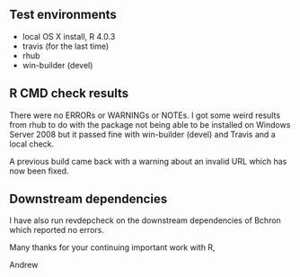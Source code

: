 ## Test environments
* local OS X install, R 4.0.3
* travis (for the last time)
* rhub
* win-builder (devel)

## R CMD check results
There were no ERRORs or WARNINGs or NOTEs. I got some weird results from rhub to do with the package not being able to be installed on Windows Server 2008 but it passed fine with win-builder (devel) and Travis and a local check. 

A previous build came back with a warning about an invalid URL which has now been fixed.

## Downstream dependencies
I have also run revdepcheck on the downstream dependencies of Bchron which reported no errors. 

Many thanks for your continuing important work with R,

Andrew